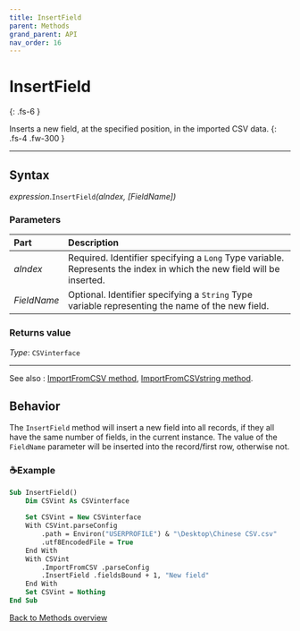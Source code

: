 ```yaml
---
title: InsertField
parent: Methods
grand_parent: API
nav_order: 16
---
```


# InsertField
{: .fs-6 }

Inserts a new field, at the specified position, in the imported CSV data.
{: .fs-4 .fw-300 }

---

## Syntax

*expression*.`InsertField`*(aIndex, \[FieldName\])*

### Parameters

<table>
<thead>
<tr>
<th style="text-align: left;">Part</th>
<th style="text-align: left;">Description</th>
</tr>
</thead>
<tbody>
<tr>
<td style="text-align: left;"><em>aIndex</em></td>
<td style="text-align: left;">Required. Identifier specifying a <code>Long</code> Type variable. Represents the index in which the new field will be inserted.</td>
</tr>
<tr>
<td style="text-align: left;"><em>FieldName</em></td>
<td style="text-align: left;">Optional. Identifier specifying a <code>String</code> Type variable representing the name of the new field.</td>
</tr>
</tbody>
</table>

### Returns value

*Type*: `CSVinterface`

---

See also
: [ImportFromCSV method](https://ws-garcia.github.io/VBA-CSV-interface/api/methods/importfromcsv.html), [ImportFromCSVstring method](https://ws-garcia.github.io/VBA-CSV-interface/api/methods/importfromcsvstring.html).

## Behavior

The `InsertField` method will insert a new field into all records, if they all have the same number of fields, in the current instance. The value of the `FieldName` parameter will be inserted into the record/first row, otherwise not.

### ☕Example

```vb
Sub InsertField()
    Dim CSVint As CSVinterface
    
    Set CSVint = New CSVinterface
    With CSVint.parseConfig
        .path = Environ("USERPROFILE") & "\Desktop\Chinese CSV.csv"
        .utf8EncodedFile = True                                         'The file is UTF-8 encoded
    End With
    With CSVint
        .ImportFromCSV .parseConfig
        .InsertField .fieldsBound + 1, "New field"                      'Insert a field named "New field"
    End With
    Set CSVint = Nothing
End Sub
```

[Back to Methods overview](https://ws-garcia.github.io/VBA-CSV-interface/api/methods/)